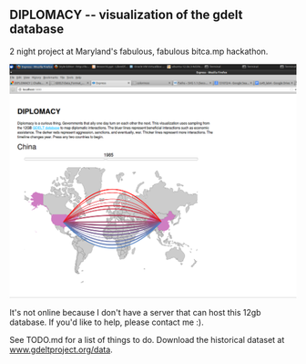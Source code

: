 ## DIPLOMACY -- visualization of the gdelt database

2 night project at Maryland's fabulous, fabulous bitca.mp hackathon.

![screenshot](https://raw.githubusercontent.com/samzhang111/diplomacy-viz/screenshot/screenshot.png)

It's not online because I don't have a server that can host this 12gb database. If you'd like to help, please contact me :).

See TODO.md for a list of things to do. Download the historical dataset at www.gdeltproject.org/data.

